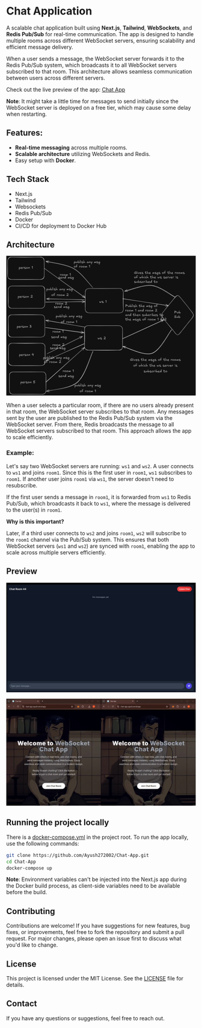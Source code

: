 # Chat Application

A scalable chat application built using **Next.js**, **Tailwind**, **WebSockets**, and **Redis Pub/Sub** for real-time communication. The app is designed to handle multiple rooms across different WebSocket servers, ensuring scalability and efficient message delivery.

When a user sends a message, the WebSocket server forwards it to the Redis Pub/Sub system, which broadcasts it to all WebSocket servers subscribed to that room. This architecture allows seamless communication between users across different servers.

Check out the live preview of the app: [Chat App](https://chat-app-ayush.vercel.app)

**Note**: It might take a little time for messages to send initially since the WebSocket server is deployed on a free tier, which may cause some delay when restarting.

## Features:
- **Real-time messaging** across multiple rooms.
- **Scalable architecture** utilizing WebSockets and Redis.
- Easy setup with **Docker**.

## Tech Stack

- Next.js
- Tailwind
- Websockets
- Redis Pub/Sub
- Docker
- CI/CD for deployment to Docker Hub

## Architecture

![workflow](images/workflow.png)

When a user selects a particular room, if there are no users already present in that room, the WebSocket server subscribes to that room. Any messages sent by the user are published to the Redis Pub/Sub system via the WebSocket server. From there, Redis broadcasts the message to all WebSocket servers subscribed to that room. This approach allows the app to scale efficiently.

### Example:
Let's say two WebSocket servers are running: `ws1` and `ws2`. A user connects to `ws1` and joins `room1`. Since this is the first user in `room1`, `ws1` subscribes to `room1`. If another user joins `room1` via `ws1`, the server doesn't need to resubscribe.

If the first user sends a message in `room1`, it is forwarded from `ws1` to Redis Pub/Sub, which broadcasts it back to `ws1`, where the message is delivered to the user(s) in `room1`.

**Why is this important?**

Later, if a third user connects to `ws2` and joins `room1`, `ws2` will subscribe to the `room1` channel via the Pub/Sub system. This ensures that both WebSocket servers (`ws1` and `ws2`) are synced with `room1`, enabling the app to scale across multiple servers efficiently.

## Preview

![chatroom](images/chatroom.png)

<p align="center">
  <img src="images/preview.gif" />
</p>

## Running the project locally

There is a [docker-compose.yml](./docker-compose.yml) in the project root. To run the app locally, use the following commands:

```bash
git clone https://github.com/Ayush272002/Chat-App.git
cd Chat-App
docker-compose up
```

**Note**: Environment variables can't be injected into the Next.js app during the Docker build process, as client-side variables need to be available before the build.

## Contributing

Contributions are welcome! If you have suggestions for new features, bug fixes, or improvements, feel free to fork the repository and submit a pull request. For major changes, please open an issue first to discuss what you'd like to change.

## License

This project is licensed under the MIT License. See the [LICENSE](LICENSE) file for details.

## Contact

If you have any questions or suggestions, feel free to reach out.
